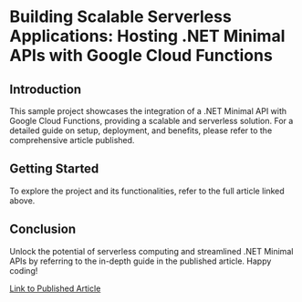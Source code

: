 # Building Scalable Serverless Applications: Hosting .NET Minimal APIs with Google Cloud Functions

## Introduction
This sample project showcases the integration of a .NET Minimal API with Google Cloud Functions, providing a scalable and serverless solution. For a detailed guide on setup, deployment, and benefits, please refer to the comprehensive article published.

## Getting Started
To explore the project and its functionalities, refer to the full article linked above.

## Conclusion
Unlock the potential of serverless computing and streamlined .NET Minimal APIs by referring to the in-depth guide in the published article. Happy coding!

[Link to Published Article](https://dejandjenic.github.io/blogs/dotnet-minimal-api-on-gcp-cloud-function.html)